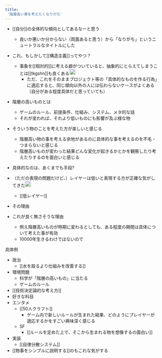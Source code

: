 ```yaml
---
title:
 '階層高い事を考えたくなりがち'
---
```


- [[自分]]の全体的な傾向としてあるなーと思う
    - 良いか悪いか分からない（両面あると思う）から「なりがち」というニュートラルなタイトルにした

- これ、もしかして[[構造主義]]ってやつ？
    - 事象を[[相対的]]に考える癖がついていると、抽象的にとらえてしまうことは[[tkgshn]]も良くある<img src='https://scrapbox.io/api/pages/blu3mo-public/tkgshn/icon' alt='tkgshn.icon' height="19.5"/>
        - ただ、これをそのままプロジェクト等の「具体的なものを作る行為」に適応すると、同じ傾向以外の人には伝わらないケースがよくある（自分がある程度具体だと思っていても）

- 階層の高いものとは
    - ゲームのルール、前提条件、仕組み、システム、メタ的な話
    - それが変われば、それより低いものにも影響が及ぶ様な物
- そういう物のことを考えた方が楽しいと感じる
    - 階層高い物の事を考える余地があるのに具体的な事を考えるのを不毛・つまらないと感じる
    - 階層高いものが変わった結果どんな変化が起きるかとかを観察したり考えたりするのを面白いと感じる
- 具体的なのは、あくまでも手段?

- （ただの表現の問題だけど、）レイヤーは低いと表現する方が正確な気がしてきた<img src='https://scrapbox.io/api/pages/blu3mo-public/blu3mo/icon' alt='blu3mo.icon' height="19.5"/>
    - [[低レイヤー]]

- その理由
- これが良く無さそうな理由
    - 例え階層高いものが時期に変わるとしても、ある程度の期間は具体について考えた事が有効
    - 10000年生きるわけではないので

具体例
- 政治
    - [[水を殴るより仕組みを改善する]]
- 環境問題
    - 科学が「階層の高いもの」に当たる
    - ゲームのルール
- [[技術決定論的な考え方]]
- 好きな科目
- エンタメ
    - [[50人クラフト]]
        - ゲーム内で新しいルールが生まれた結果、どのようにプレイヤーが適応するかをすごい興味深く感じる
    - SF
        - [[ルールを定めた上で、そこから生まれる物を想像するの面白い]]
- 実装
    - [[自律分散システム]]
- [[物事をシンプルに説明する]]のもこれな気がする
